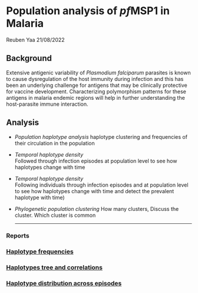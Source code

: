 Population analysis of *pf*MSP1 in Malaria
================
Reuben Yaa
21/08/2022

## Background

Extensive antigenic variability of *Plasmodium falciparum* parasites is
known to cause dysregulation of the host immunity during infection and
this has been an underlying challenge for antigens that may be
clinically protective for vaccine development. Characterizing
polymorphism patterns for these antigens in malaria endemic regions will
help in further understanding the host-parasite immune interaction.

## Analysis

-   *Population haplotype analysis* haplotype clustering and frequencies
    of their circulation in the population

-   *Temporal haplotype density*  
    Followed through infection episodes at population level to see how
    haplotypes change with time

-   *Temporal haplotype density*  
    Following individuals through infection episodes and at population
    level to see how haplotypes change with time and detect the
    prevalent haplotype with time)

-   *Phylogenetic population clustering* How many clusters, Discuss the
    cluster. Which cluster is common

    <hr>

### Reports

### [Haplotype frequencies](https://github.com/mangiruben/Haplotype-population-analysis-of-pf-MSP1-in-Malaria/code/haplo_freq)

### [Haplotypes tree and correlations](https://github.com/mangiruben/Haplotype-population-analysis-of-pf-MSP1-in-Malaria/code/haplo_tree_cor)

### [Haplotype distribution across episodes](https://github.com/mangiruben/Haplotype-population-analysis-of-pf-MSP1-in-Malaria/code/hap_distribution)
